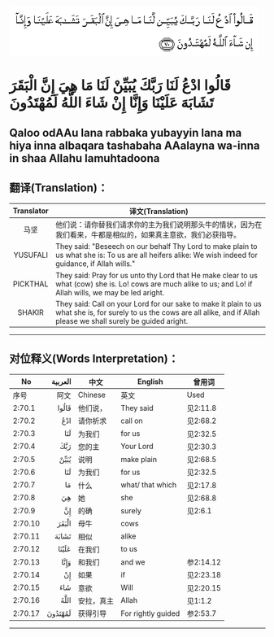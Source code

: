 ![002:070](images/002_070.gif)

#  قَالُوا ادْعُ لَنَا رَبَّكَ يُبَيِّنْ لَنَا مَا هِيَ إِنَّ الْبَقَرَ تَشَابَهَ عَلَيْنَا وَإِنَّا إِنْ شَاءَ اللَّهُ لَمُهْتَدُونَ 

## Qaloo odAAu lana rabbaka yubayyin lana ma hiya inna albaqara tashabaha AAalayna wa-inna in shaa Allahu lamuhtadoona

## 翻译(Translation)：

| Translator | 译文(Translation)                                            |
|:----------:| ------------------------------------------------------------ |
| 马坚       | 他们说：请你替我们请求你的主为我们说明那头牛的情状，因为在我们看来，牛都是相似的，如果真主意欲，我们必获指导。 |
| YUSUFALI   | They said: "Beseech on our behalf Thy Lord to make plain to us what she is: To us are all heifers alike: We wish indeed for guidance, if Allah wills." |
| PICKTHAL   | They said: Pray for us unto thy Lord that He make clear to us what (cow) she is. Lo! cows are much alike to us; and Lo! if Allah wills, we may be led aright. |
| SHAKIR     | They said: Call on your Lord for our sake to make it plain to us what she is, for surely to us the cows are all alike, and if Allah please we shall surely be guided aright. |

---

## 对位释义(Words Interpretation)：

| No      | العربية | 中文       | English            | 曾用词    |
| ------- | ------: | ---------- | ------------------ | --------- |
| 序号    |    阿文 | Chinese    | 英文               | Used      |
| 2:70.1  |   قَالُوا | 他们说，   | They said          | 见2:11.8  |
| 2:70.2  |     ادْعُ | 请你祈求   | call on            | 见2:68.2  |
| 2:70.3  |     لَنَا | 为我们     | for us             | 见2:32.5  |
| 2:70.4  |     رَبَّكَ | 您的主     | Your Lord          | 见2:30.3  |
| 2:70.5  |    يُبَيِّنْ | 说明       | make plain         | 见2:68.5  |
| 2:70.6  |     لَنَا | 为我们     | for us             | 见2:32.5  |
| 2:70.7  |      مَا | 什么       | what/ that which   | 见2:17.8  |
| 2:70.8  |      هِيَ | 她         | she                | 见2:68.8  |
| 2:70.9  |      إِنَّ | 的确       | surely             | 见2:6.1   |
| 2:70.10 |   الْبَقَرَ | 母牛       | cows               |           |
| 2:70.11 |   تَشَابَهَ | 相似       | alike              |           |
| 2:70.12 |   عَلَيْنَا | 在我们     | to us              |           |
| 2:70.13 |    وَإِنَّا | 和我们     | and we             | 参2:14.12 |
| 2:70.14 |      إِنْ | 如果       | if                 | 见2:23.18 |
| 2:70.15 |     شَاءَ | 意欲       | Will               | 见2:20.15 |
| 2:70.16 |    اللَّهُ | 安拉，真主 | Allah              | 见1:1.2   |
| 2:70.17 | لَمُهْتَدُونَ | 获得引导   | For rightly guided | 参2:53.7  |

---
